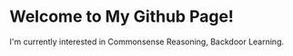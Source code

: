 # Welcome to My Github Page!
  I'm currently interested in Commonsense Reasoning, Backdoor Learning.
